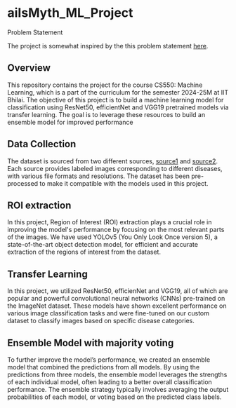 # aiIsMyth_ML_Project

Problem Statement

The project is somewhat inspired by the this problem statement [here](https://www.sciencedirect.com/science/article/pii/S2772375523000515). 

## Overview

This repository contains the project for the course CS550: Machine Learning, which is a part of the curriculum for the semester 2024-25M at IIT Bhilai. The objective of this project is to build a machine learning model for classification using ResNet50, efficientNet and VGG19 pretrained models via transfer learning. The goal is to leverage these resources to build an ensemble model for improved performance

## Data Collection

The dataset is sourced from two different sources, [source1](https://zenodo.org/records/5801834) and [source2](https://zenodo.org/records/4628934).
Each source provides labeled images corresponding to different diseases, with various file formats and resolutions. The dataset has been pre-processed to make it compatible with the models used in this project.


## ROI extraction

In this project, Region of Interest (ROI) extraction plays a crucial role in improving the model's performance by focusing on the most relevant parts of the images. We have used YOLOv5 (You Only Look Once version 5), a state-of-the-art object detection model, for efficient and accurate extraction of the regions of interest from the dataset.

## Transfer Learning

In this project, we utilized ResNet50, efficienNet and VGG19, all of which are popular and powerful convolutional neural networks (CNNs) pre-trained on the ImageNet dataset. These models have shown excellent performance on various image classification tasks and were fine-tuned on our custom dataset to classify images based on specific disease categories.

## Ensemble Model with majority voting

To further improve the model’s performance, we created an ensemble model that combined the predictions from all models. By using the predictions from three models, the ensemble model leverages the strengths of each individual model, often leading to a better overall classification performance. The ensemble strategy typically involves averaging the output probabilities of each model, or voting based on the predicted class labels.
